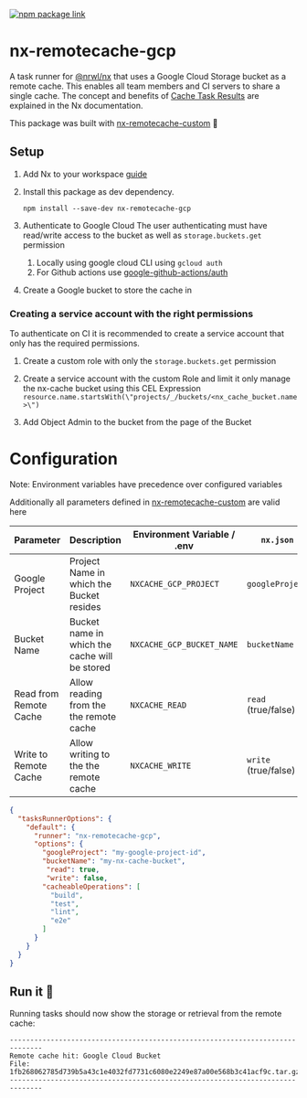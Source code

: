 [![npm package link](https://img.shields.io/npm/v/nx-remotecache-azure)](https://www.npmjs.com/package/nx-remotecache-azure)

# nx-remotecache-gcp

A task runner for [@nrwl/nx](https://nx.dev) that uses a Google Cloud Storage bucket as a remote cache.
This enables all team members and CI servers to share a single cache.
The concept and benefits of [Cache Task Results](https://nx.dev/core-features/cache-task-results) are explained in the
Nx documentation.

This package was built with [nx-remotecache-custom](https://www.npmjs.com/package/nx-remotecache-custom) 🙌

## Setup

1. Add Nx to your workspace [guide](https://nx.dev/getting-started/installation)
2. Install this package as dev dependency.
    ```shell
    npm install --save-dev nx-remotecache-gcp
    ```
3. Authenticate to Google Cloud
   The user authenticating must have read/write access to the bucket as well as `storage.buckets.get` permission
    1. Locally using google cloud CLI using `gcloud auth`
    2. For Github actions use [google-github-actions/auth](https://github.com/google-github-actions/auth)

4. Create a Google bucket to store the cache in

### Creating a service account with the right permissions

To authenticate on CI it is recommended to create a service account that only has the required
permissions.

1. Create a custom role with only the `storage.buckets.get` permission

2. Create a service account with the custom Role and limit it only manage the nx-cache bucket using
   this CEL Expression `resource.name.startsWith(\"projects/_/buckets/<nx_cache_bucket.name>\")`

3. Add Object Admin to the bucket from the page of the Bucket

# Configuration

Note: Environment variables have precedence over configured variables 

Additionally all parameters defined in [nx-remotecache-custom](https://www.npmjs.com/package/nx-remotecache-custom) are valid here

| Parameter              | Description                                   | Environment Variable / .env | `nx.json`            |
|------------------------|-----------------------------------------------|-----------------------------|----------------------|
| Google Project         | Project Name in which the Bucket resides      | `NXCACHE_GCP_PROJECT`       | `googleProject`      |
| Bucket Name            | Bucket name in which the cache will be stored | `NXCACHE_GCP_BUCKET_NAME`   | `bucketName`         |
| Read from Remote Cache | Allow reading from the the remote cache       | `NXCACHE_READ`              | `read` (true/false)  |
| Write to Remote Cache  | Allow writing to the the remote cache         | `NXCACHE_WRITE`             | `write` (true/false) |

```json
{
  "tasksRunnerOptions": {
    "default": {
      "runner": "nx-remotecache-gcp",
      "options": {
        "googleProject": "my-google-project-id",
        "bucketName": "my-nx-cache-bucket",
         "read": true,
         "write": false,
        "cacheableOperations": [
          "build",
          "test",
          "lint",
          "e2e"
        ]
      }
    }
  }
}
```

## Run it 🚀

Running tasks should now show the storage or retrieval from the remote cache:

```
------------------------------------------------------------------------------
Remote cache hit: Google Cloud Bucket
File: 1fb268062785d739b5a43c1e4032fd7731c6080e2249e87a00e568b3c41acf9c.tar.gz
------------------------------------------------------------------------------
```

